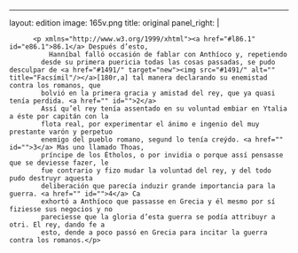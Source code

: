 <?xml version="1.0" encoding="UTF-8"?>
---
layout: edition
image: 165v.png 
title: original 
panel_right: |  
            
          <p xmlns="http://www.w3.org/1999/xhtml"><a href="#l86.1" id="e86.1">86.1</a> Después d’esto,
              Hanníbal falló occasión de fablar con Anthíoco y, repetiendo
            desde su primera puericia todas las cosas passadas, se pudo desculpar de <a href="#1491/" target="new"><img src="#1491/" alt="" title="Facsímil"/></a>[180r,a] tal manera declarando su enemistad contra los romanos, que
            bolvió en la primera gracia y amistad del rey, que ya quasi tenía perdida. <a href="" id="">2</a>
            Assí qu’el rey tenía assentado en su voluntad embiar en Ytalia a éste por capitán con la
            flota real, por experimentar el ánimo e ingenio del muy prestante varón y perpetuo
            enemigo del pueblo romano, segund lo tenía creýdo. <a href="" id="">3</a> Mas uno llamado Thoas,
            príncipe de los Étholos, o por invidia o porque assí pensasse que se deviesse fazer, le
            fue contrario y fizo mudar la voluntad del rey, y del todo pudo destruyr aquesta
            deliberación que parecía induzir grande importancia para la guerra. <a href="" id="">4</a> Ca
            exhortó a Anthíoco que passasse en Grecia y él mesmo por sí fiziesse sus negocios y no
            pareciesse que la gloria d’esta guerra se podía attribuyr a otri. El rey, dando fe a
            esto, dende a poco passó en Grecia para incitar la guerra contra los romanos.</p>
        